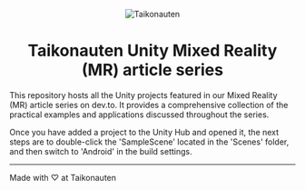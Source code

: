 <p align="center">
  <img src="https://i.imgur.com/dV1aZjJ.png" title="Taikonauten">
</p>

<h1 align="center">Taikonauten Unity Mixed Reality (MR) article series</h1>

This repository hosts all the Unity projects featured in our Mixed Reality (MR) article series on dev.to. It provides a comprehensive collection of the practical examples and applications discussed throughout the series.

Once you have added a project to the Unity Hub and opened it, the next steps are to double-click the 'SampleScene' located in the 'Scenes' folder, and then switch to 'Android' in the build settings.

---

Made with ♡ at Taikonauten
